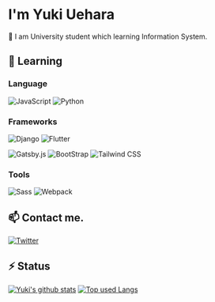 # I'm Yuki Uehara

🏫 I am University student which learning Information System. 

## 🌱 Learning

### Language

![JavaScript](https://img.shields.io/badge/-javascript-323330?style=for-the-badge&logo=javascript&logoColor=23F7DF1E)
![Python](https://img.shields.io/badge/-python-3776AB?style=for-the-badge&logo=python&logoColor=ffffff)

### Frameworks

![Django](https://img.shields.io/badge/-django-092E20?style=for-the-badge&logo=django&logoColor=ffffff)
![Flutter](https://img.shields.io/badge/-flutter-02569B?style=for-the-badge&logo=flutter&logoColor=ffffff)


![Gatsby.js](https://img.shields.io/badge/-gatsby.js-663399?style=for-the-badge&logo=gatsby&logoColor=ffffff)
![BootStrap](https://img.shields.io/badge/-bootstrap-563D7C?style=for-the-badge&logo=bootstrap&logoColor=ffffff)
![Tailwind CSS](https://img.shields.io/badge/-tailwind_css-38B2AC?style=for-the-badge&logo=tailwind-css&logoColor=ffffff)

### Tools

![Sass](https://img.shields.io/badge/-sass-CC6699?style=for-the-badge&logo=sass&logoColor=ffffff)
![Webpack](https://img.shields.io/badge/-webpack-2B3A42?style=for-the-badge&logo=webpack&logoColor=8DD6F9)

## 📫 Contact me.

[![Twitter](https://img.shields.io/badge/-@psnzbss-1DA1F2?style=for-the-badge&logo=twitter&logoColor=ffffff)](https://twitter.com/psnzbss)

## ⚡ Status

[![Yuki's github stats](https://readme-stats.psbss.vercel.app/api?username=psbss&hide=contribs&count_private=true&show_icons=true&theme=tokyonight)](https://github.com/psbss/)
[![Top used Langs](https://readme-stats.psbss.vercel.app/api/top-langs/?username=psbss&layout=compact&theme=tokyonight)](https://github.com/psbss/)

<!--
**psbss/psbss** is a ✨ _special_ ✨ repository because its `README.md` (this file) appears on your GitHub profile.

Here are some ideas to get you started:

- 🔭 I’m currently working on ...
- 🌱 I’m currently learning ...
- 👯 I’m looking to collaborate on ...
- 🤔 I’m looking for help with ...
- 💬 Ask me about ...
-  ...
- 😄 Pronouns: ...
- ⚡ Fun fact: ...
-->
